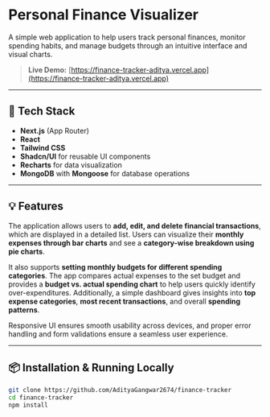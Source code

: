 # Personal Finance Visualizer

A simple web application to help users track personal finances, monitor spending habits, and manage budgets through an intuitive interface and visual charts.

> **Live Demo:** [https://finance-tracker-aditya.vercel.app](https://finance-tracker-aditya.vercel.app)  

---

## 🚀 Tech Stack

- **Next.js** (App Router)
- **React**
- **Tailwind CSS**
- **Shadcn/UI** for reusable UI components
- **Recharts** for data visualization
- **MongoDB** with **Mongoose** for database operations

---

## 💡 Features

The application allows users to **add, edit, and delete financial transactions**, which are displayed in a detailed list. Users can visualize their **monthly expenses through bar charts** and see a **category-wise breakdown using pie charts**.

It also supports **setting monthly budgets for different spending categories**. The app compares actual expenses to the set budget and provides a **budget vs. actual spending chart** to help users quickly identify over-expenditures. Additionally, a simple dashboard gives insights into **top expense categories**, **most recent transactions**, and overall **spending patterns**.

Responsive UI ensures smooth usability across devices, and proper error handling and form validations ensure a seamless user experience.

---

## 📦 Installation & Running Locally

```bash
git clone https://github.com/AdityaGangwar2674/finance-tracker
cd finance-tracker
npm install
```
